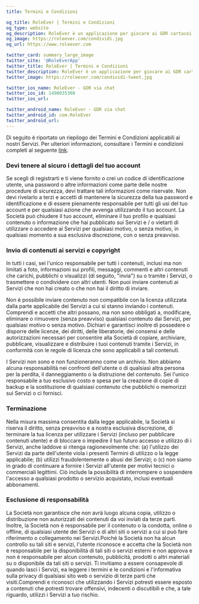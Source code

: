 ```yaml
---
title: Termini e Condizioni

og_title: RoleEver | Termini e Condizioni
og_type: website
og_description: RoleEver è un applicazione per giocare ai GDR cartacei via chat dal tuo smartphone. Tutti i strumenti necessari sono disponibili per te, dalla chat di gioco, schede personaggio, tiri di dado, integrazioni di Dungeons&Dragons 5e, sistemi personalizzati e molto altro. RoleEver è disponibile su iOS e Android!
og_image: https://roleever.com/condividi.jpg
og_url: https://www.roleever.com

twitter_card: summary_large_image
twitter_site: '@RoleEverApp'
twitter_title: RoleEver | Termini e Condizioni
twitter_description: RoleEver è un applicazione per giocare ai GDR cartacei via chat dal tuo smartphone. Tutti i strumenti necessari sono disponibili per te, dalla chat di gioco, schede personaggio, tiri di dado, integrazioni di Dungeons&Dragons 5e, sistemi personalizzati e molto altro. RoleEver è disponibile su iOS e Android!
twitter_image: https://roleever.com/condividi-tweet.jpg

twitter_ios_name: RoleEver - GDR via chat
twitter_ios_id: 1498035308
twitter_ios_url:

twitter_android_name: RoleEver - GDR via chat
twitter_android_id: com.RoleEver
twitter_android_url:
---
```


Di seguito è riportato un riepilogo dei Termini e Condizioni applicabili ai nostri Servizi. Per ulteriori informazioni, consultare i Termini e condizioni completi al seguente [link](https://www.iubenda.com/termini-e-condizioni/32378511).

### Devi tenere al sicuro i dettagli del tuo account

Se scegli di registrarti e ti viene fornito o crei un codice di identificazione utente, una password o altre informazioni come parte delle nostre procedure di sicurezza, devi trattare tali informazioni come riservate. Non devi rivelarlo a terzi e accetti di mantenere la sicurezza della tua password e identificazione e di essere pienamente responsabile per tutti gli usi del tuo account e per qualsiasi azione che avvenga utilizzando il tuo account. La Società può chiudere il tuo account, eliminare il tuo profilo e qualsiasi contenuto o informazione che hai pubblicato sui Servizi e / o vietarti di utilizzare o accedere ai Servizi per qualsiasi motivo, o senza motivo, in qualsiasi momento a sua esclusiva discrezione, con o senza preavviso.

### Invio di contenuti ai servizi e copyright

In tutti i casi, sei l'unico responsabile per tutti i contenuti, inclusi ma non limitati a foto, informazioni sui profili, messaggi, commenti e altri contenuti che carichi, pubblichi o visualizzi (di seguito, "invia") su o tramite i Servizi, o trasmettere o condividere con altri utenti. Non puoi inviare contenuti ai Servizi che non hai creato o che non hai il diritto di inviare.

Non è possibile inviare contenuto non compatibile con la licenza utilizzata dalla parte applicabile dei Servizi a cui si stanno inviando i contenuti. Comprendi e accetti che altri possano, ma non sono obbligati a, modificare, eliminare o rimuovere (senza preavviso) qualsiasi contenuto dai Servizi, per qualsiasi motivo o senza motivo. Dichiari e garantisci inoltre di possedere o disporre delle licenze, dei diritti, delle liberatorie, dei consensi e delle autorizzazioni necessari per consentire alla Società di copiare, archiviare, pubblicare, visualizzare e distribuire i tuoi contenuti tramite i Servizi, in conformità con le regole di licenza che sono applicabili a tali contenuti.

I Servizi non sono e non funzioneranno come un archivio. Non abbiamo alcuna responsabilità nei confronti dell'utente o di qualsiasi altra persona per la perdita, il danneggiamento o la distruzione del contenuto. Sei l'unico responsabile a tuo esclusivo costo e spesa per la creazione di copie di backup e la sostituzione di qualsiasi contenuto che pubblichi o memorizzi sui Servizi o ci fornisci.

### Terminazione

Nella misura massima consentita dalla legge applicabile, la Società si riserva il diritto, senza preavviso e a nostra esclusiva discrezione, di terminare la tua licenza per utilizzare i Servizi (incluso per pubblicare contenuti utente) e di bloccare o impedire il tuo futuro accesso e utilizzo di i Servizi, anche laddove si ritenga ragionevolmente che: (a) l'utilizzo dei Servizi da parte dell'utente viola i presenti Termini di utilizzo o la legge applicabile; (b) utilizzi fraudolentemente o abusi dei Servizi; o (c) non siamo in grado di continuare a fornire i Servizi all'utente per motivi tecnici o commerciali legittimi. Ciò include la possibilità di interrompere o sospendere l'accesso a qualsiasi prodotto o servizio acquistato, inclusi eventuali abbonamenti.

### Esclusione di responsabilità

La Società non garantisce che non avrà luogo alcuna copia, utilizzo o distribuzione non autorizzati dei contenuti da voi inviati da terze parti. Inoltre, la Società non è responsabile per il contenuto o la condotta, online o offline, di qualsiasi utente dei Servizi o di altri siti o servizi a cui si può fare riferimento o collegamento nei Servizi.Poiché la Società non ha alcun controllo su tali siti e servizi, l'utente riconosce e accetta che la Società non è responsabile per la disponibilità di tali siti o servizi esterni e non approva e non è responsabile per alcun contenuto, pubblicità, prodotti o altri materiali su o disponibile da tali siti o servizi. Ti invitiamo a essere consapevole di quando lasci i Servizi, ea leggere i termini e le condizioni e l'informativa sulla privacy di qualsiasi sito web o servizio di terze parti che visiti.Comprendi e riconosci che utilizzando i Servizi potresti essere esposto a contenuti che potresti trovare offensivi, indecenti o discutibili e che, a tale riguardo, utilizzi i Servizi a tuo rischio.
